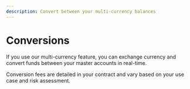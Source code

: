 ```yaml
---
description: Convert between your multi-currency balances
---
```


# Conversions

If you use our multi-currency feature, you can exchange currency and convert funds between your master accounts in real-time.&#x20;

Conversion fees are detailed in your contract and vary based on your use case and risk assessment.

